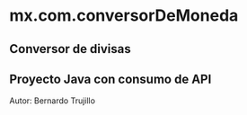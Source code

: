 # mx.com.conversorDeMoneda
Conversor de divisas
----------------
Proyecto Java con consumo de API
----------------
Autor: Bernardo Trujillo
